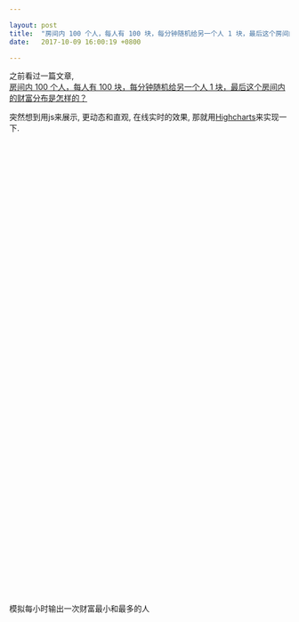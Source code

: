```yaml
---

layout: post
title:  "房间内 100 个人，每人有 100 块，每分钟随机给另一个人 1 块，最后这个房间内的财富分布是怎样的？"
date:   2017-10-09 16:00:19 +0800

---
```


之前看过一篇文章,  
[房间内 100 个人，每人有 100 块，每分钟随机给另一个人 1 块，最后这个房间内的财富分布是怎样的？](https://zhuanlan.zhihu.com/p/27797001?group_id=867778281376727040)

突然想到用js来展示, 更动态和直观, 在线实时的效果, 那就用[Highcharts](https://www.highcharts.com/)来实现一下.

<!--more-->

<div id="container" style="min-width:310px; height:400px; margin-bottom:15px;"> </div>
<div id="containerSort" style="min-width:310px; height:400px; margin:15px;"> </div>

<p>模拟每小时输出一次财富最小和最多的人</p>
<div id="datatable" style="min-width:310px;"> </div>


<script src="https://code.highcharts.com/highcharts.js"></script>
<script src="https://unpkg.com/jquery@3.2.1/dist/jquery.min.js"></script>

<script>

var numbersOfPeople = 100;

var data = [];
for(var i=1; i<=numbersOfPeople; i++){
  data.push({y:100,name:'x'+i});
}

setInterval(function() {
  var min=100, max=100
  var minperson='x1', maxperson='x1'
  var s = []
  for(var i in data){
    s.push(data[i]['name'] + ':' + data[i]['y'])
    if (data[i]['y'] < min){
      min = data[i]['y']
      minperson = data[i]['name']
    }
    if (data[i]['y'] > max) {
      max = data[i]['y']
      maxperson = data[i]['name']
    }
  }
  var divDetail = $('<div></div>').text(s.join(', ')).hide()
  var divMM = $('<div></div>').text(minperson+':'+min+';'+maxperson+':'+max).click(function(){divDetail.toggle()})
  $('#datatable').append(divMM).append(divDetail)
}, 6000)

var options = {
    title: {text:'未排序'},
    legend:{enabled:false},
    chart: {
        type: 'column',
        events: {
          load: function () {
              var series = this.series[0]
              setInterval(function () {
                for(var i in data){
                  var to = Math.floor(Math.random()*numbersOfPeople)
                  data[to]['y'] += 1
                  data[i]['y'] -= 1
                }
                series.setData(data, true, 0, false)
              }, 100);
          }
      }
    },
    xAxis: {
    	type: 'category'
    },
    yAxis: {
        min: 0,
        max: 200,
        title: {
            text: 'Wealth'
        }
    },
    plotOptions: {
        column: {
            pointPadding: 0.2,
            borderWidth: 0
        }
    },
    series: [{
      name: 'wealth',
      data: data
      }
    ]
}

Highcharts.chart('container', options);

var optionsSort = {
    title: {text:'排序效果'},
    legend:{enabled:false},
    chart: {
        type: 'column',
        events: {
          load: function () {
              var series = this.series[0]
              setInterval(function () {
                var sortdata = data.slice()
                sortdata.sort(function(a, b){return a['y']-b['y']})
                series.setData(sortdata, true, 0, false)
              }, 100);
          }
      }
    },
    xAxis: {
    	type: 'category'
    },
    yAxis: {
        min: 0,
        max: 200,
        title: {
            text: 'Wealth'
        }
    },
    plotOptions: {
        column: {
            pointPadding: 0.2,
            borderWidth: 0
        }
    },
    series: [{
      name: 'wealth',
      data: data
      }
    ]
}
Highcharts.chart('containerSort', optionsSort);

</script>
